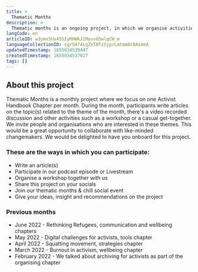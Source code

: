 ```yaml
---
title: >
  Thematic Months
description: >
  Thematic months is an ongoing project, in which we organise activities around an activist handbook chapter each month. 
langCode: en
articleID: w3ymx5Ux4SSIyRHWkJ1Movv05wlqCW_m
languageCollectionID: sgrSAf4LqZeIBTzSjprLmtbm8cRAxmeA
updatedTimestamp: 1655034539447
createdTimestamp: 1655034537027
tags: []
---
```


## About this project

Thematic Months is a monthly project where we focus on one Activist Handbook Chapter per month. During the month, participants write articles on the topic(s) related to the theme of the month, there's a video recorded discussion and other activities such as a workshop or a casual get-together. We invite people and organisations who are interested in these themes. This would be a great opportunity to collaborate with like-minded changemakers. We would be delighted to have you onboard for this project.

### These are the ways in which you can participate:

-   Write an article(s)
-   Participate in our podcast episode or Livestream
-   Organise a workshop together with us
-   Share this project on your socials
-   Join our thematic months & chill social event
-   Give your ideas, insight and recommendations on the project

### Previous months

-   June 2022 - Rethinking Refugees, communication and wellbeing chapters
-   May 2022 - Digital challenges for activists, tools chapter
-   April 2022 - Squatting movement, strategies chapter
-   March 2022 - Burnout in activism, wellbeing chapter
-   February 2022 - We talked about archiving for activists as part of the organising chapter